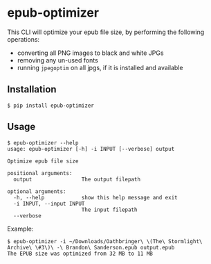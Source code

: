 # epub-optimizer

This CLI will optimize your epub file size, by performing the following operations:
- converting all PNG images to black and white JPGs
- removing any un-used fonts
- running `jpegoptim` on all jpgs, if it is installed and available

## Installation

```console
$ pip install epub-optimizer
```

## Usage

```console
$ epub-optimizer --help
usage: epub-optimizer [-h] -i INPUT [--verbose] output

Optimize epub file size

positional arguments:
  output                The output filepath

optional arguments:
  -h, --help            show this help message and exit
  -i INPUT, --input INPUT
                        The input filepath
  --verbose
```

Example:
```console
$ epub-optimizer -i ~/Downloads/Oathbringer\ \(The\ Stormlight\ Archive\ \#3\)\ -\ Brandon\ Sanderson.epub output.epub
The EPUB size was optimized from 32 MB to 11 MB
```
